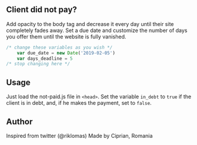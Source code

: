 ## Client did not pay?


Add opacity to the body tag and decrease it every day until their site completely fades away. Set a due date and customize the number of days you offer them until the website is fully vanished. 


```javascript
/* change these variables as you wish */
	var due_date = new Date('2019-02-05')
	var days_deadline = 5
/* stop changing here */
```

## Usage
Just load the not-paid.js file in ```<head>```.
Set the variable ```in_debt``` to ```true``` if the client is in debt, and, if he makes the payment, set to ```false```.

## Author

Inspired from twitter (@riklomas)
Made by Ciprian, Romania

